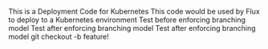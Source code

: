 This is a Deployment Code for Kubernetes
This code would be used by Flux to deploy to a Kubernetes environment
Test before enforcing branching model
Test after enforcing branching model
Test after enforcing branching model git checkout -b feature!
